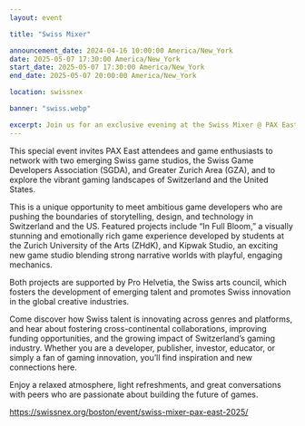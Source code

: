 ```yaml
---
layout: event

title: "Swiss Mixer"

announcement_date: 2024-04-16 10:00:00 America/New_York
date: 2025-05-07 17:30:00 America/New_York
start_date: 2025-05-07 17:30:00 America/New_York
end_date: 2025-05-07 20:00:00 America/New_York

location: swissnex

banner: "swiss.webp"

excerpt: Join us for an exclusive evening at the Swiss Mixer @ PAX East, where creativity, ambition, and international opportunity converge!
---
```


This special event invites PAX East attendees and game enthusiasts to network with two emerging Swiss game studios, the Swiss Game Developers Association (SGDA), and Greater Zurich Area (GZA), and to explore the vibrant gaming landscapes of Switzerland and the United States.

This is a unique opportunity to meet ambitious game developers who are pushing the boundaries of storytelling, design, and technology in Switzerland and the US. Featured projects include “In Full Bloom,” a visually stunning and emotionally rich game experience developed by students at the Zurich University of the Arts (ZHdK), and Kipwak Studio, an exciting new game studio blending strong narrative worlds with playful, engaging mechanics.

Both projects are supported by Pro Helvetia, the Swiss arts council, which fosters the development of emerging talent and promotes Swiss innovation in the global creative industries.

Come discover how Swiss talent is innovating across genres and platforms, and hear about fostering cross-continental collaborations, improving funding opportunities, and the growing impact of Switzerland’s gaming industry. Whether you are a developer, publisher, investor, educator, or simply a fan of gaming innovation, you’ll find inspiration and new connections here.

Enjoy a relaxed atmosphere, light refreshments, and great conversations with peers who are passionate about building the future of games.

<https://swissnex.org/boston/event/swiss-mixer-pax-east-2025/>